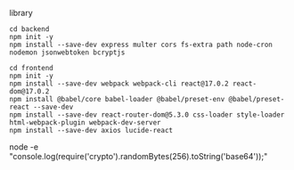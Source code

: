 library
```
cd backend
npm init -y
npm install --save-dev express multer cors fs-extra path node-cron nodemon jsonwebtoken bcryptjs

cd frontend
npm init -y
npm install --save-dev webpack webpack-cli react@17.0.2 react-dom@17.0.2
npm install @babel/core babel-loader @babel/preset-env @babel/preset-react --save-dev
npm install --save-dev react-router-dom@5.3.0 css-loader style-loader html-webpack-plugin webpack-dev-server
npm install --save-dev axios lucide-react
```
node -e "console.log(require('crypto').randomBytes(256).toString('base64'));"